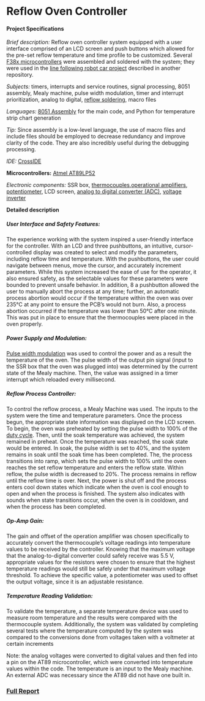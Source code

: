 # Reflow Oven Controller

#### Project Specifications

*Brief description:*  Reflow oven controller system equipped with a user interface comprised of an LCD screen and push buttons which allowed for the pre-set reflow temperature and time profile to be customized. Several [F38x microcontrollers](http://imgur.com/fpRxDN6) were assembled and soldered with the system; they were used in the [line following robot car project](https://github.com/hannahvsawiuk/Line-Following-Robot-Car) described in another repository.

*Subjects:* timers, interrupts and service routines, signal processing, 8051 assembly, Mealy machine, pulse width modulation, timer and interrupt prioritization, analog to digital, [reflow soldering](https://www.compuphase.com/electronics/reflowsolderprofiles.htm), macro files

*Languages:* [8051 Assembly]( http://www.keil.com/support/man/docs/is51/) for the main code, and Python for temperature strip chart generation

*Tip:* Since assembly is a low-level language, the use of macro files and include files should be employed to decrease redundancy and improve clarity of the code. They are also incredibly useful during the debugging processing.

*IDE:* [CrossIDE](http://crosside.software.informer.com/)

**Microcontrollers:** [Atmel AT89LP52]( http://www.atmel.com/images/doc3709.pdf)

*Electronic components:* SSR box, [thermocouples]( http://www.thermometricscorp.com/thertypk.html),[operational amplifiers]( http://www.analog.com/media/en/technical-documentation/data-sheets/OP07.pdf), [potentiometer](http://www.resistorguide.com/potentiometer/), LCD screen, [analog to digital converter (ADC)]( https://cdn-shop.adafruit.com/datasheets/MCP3008.pdf), [voltage inverter]( http://www.ti.com/lit/ds/symlink/tl7660.pdf)

**Detailed description**

##### User Interface and Safety Features:
The experience working with the system inspired a user-friendly interface for the controller. With an LCD and three pushbuttons, an intuitive, cursor-controlled display was created to select and modify the parameters, including reflow time and temperature. With the pushbuttons, the user could navigate between menus, move the cursor, and accurately increment parameters. While this system increased the ease of use for the operator, it also ensured safety, as the selectable values for these parameters were bounded to prevent unsafe behavior. In addition, 8 a pushbutton allowed the user to manually abort the process at any time; further, an automatic process abortion would occur if the temperature within the oven was over 235°C at any point to ensure the PCB’s would not burn. Also, a process abortion occurred if the temperature was lower than 50°C after one minute. This was put in place to ensure that the thermocouples were placed in the oven properly. 

##### Power Supply and Modulation: 
[Pulse width modulation](https://learn.sparkfun.com/tutorials/pulse-width-modulation) was used to control the power and as a result the temperature of the oven. The pulse width of the output pin signal (input to the SSR box that the oven was plugged into) was determined by the current state of the Mealy machine. Then, the value was assigned in a timer interrupt which reloaded every millisecond. 

##### Reflow Process Controller:
To control the reflow process, a Mealy Machine was used. The inputs to the system were the time and temperature parameters. Once the process begun, the appropriate state information was displayed on the LCD screen. To begin, the oven was preheated by setting the pulse width to 100% of the [duty cycle](https://www.google.ca/url?sa=i&rct=j&q=&esrc=s&source=imgres&cd=&cad=rja&uact=8&ved=0ahUKEwjXkKW1iuzTAhUY9WMKHW5xAQcQjRwIBw&url=https%3A%2F%2Flearn.sparkfun.com%2Ftutorials%2Fpulse-width-modulation%2Fduty-cycle&psig=AFQjCNGkqpQFrvcZ776lDA8NEu3qP_2fcA&ust=1494737814815260). Then, until the soak temperature was achieved, the system remained in preheat. Once the temperature was reached, the soak state would be entered. In soak, the pulse width is set to 40%, and the system remains in soak until the soak time has been completed. The, the process transitions into ramp, which sets the pulse width to 100% until the oven reaches the set reflow temperature and enters the reflow state. Within reflow, the pulse width is decreased to 20%. The process remains in reflow until the reflow time is over. Next, the power is shut off and the process enters cool down states which indicate when the oven is cool enough to open and when the process is finished. The system also indicates with sounds when state transitions occur, when the oven is in cooldown, and when the process has been completed.

##### Op-Amp Gain:
The gain and offset of the operation amplifier was chosen specifically to accurately convert the thermocouple’s voltage readings into temperature values to be received by the controller. Knowing that the maximum voltage that the analog-to-digital converter could safely receive was 5.5 V, appropriate values for the resistors were chosen to ensure that the highest temperature readings would still be safely under that maximum voltage threshold. To achieve the specific value, a potentiometer was used 
to offset the output voltage, since it is an adjustable resistance. 

##### Temperature Reading Validation:
To validate the temperature, a separate temperature device was used to measure room temperature and the results were compared with the thermocouple system. Additionally, the system was validated by completing several tests where the temperature computed by the system was compared to the conversions done from voltages taken with a voltmeter at certain increments

Note: the analog voltages were converted to digital values and then fed into a pin on the AT89 microcontroller, which were converted into temperature values within the code. The temperature is an input to the Mealy machine. An external ADC was necessary since the AT89 did not have one built in.

### [Full Report](https://www.dropbox.com/s/f4rwnuwflpyrxwa/Final%20Report%201.pdf?dl=0) 
